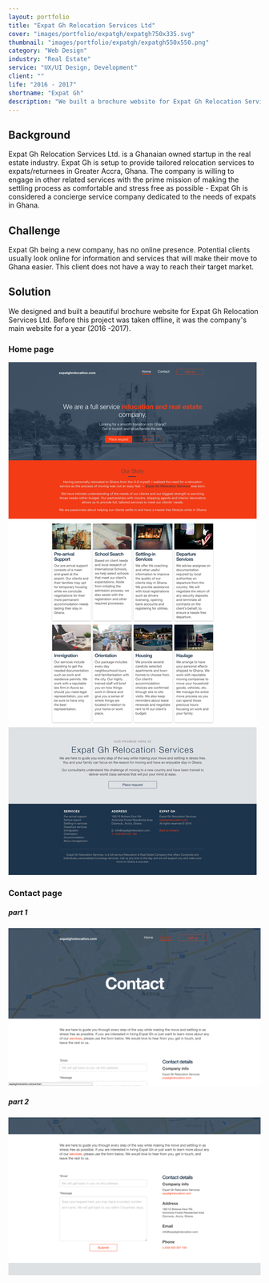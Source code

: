 ```yaml
---
layout: portfolio
title: "Expat Gh Relocation Services Ltd"
cover: "images/portfolio/expatgh/expatgh750x335.svg"
thumbnail: "images/portfolio/expatgh/expatgh550x550.png"
category: "Web Design"
industry: "Real Estate"
service: "UX/UI Design, Development"
client: ""
life: "2016 - 2017"
shortname: "Expat Gh"
description: "We built a brochure website for Expat Gh Relocation Services Ltd. a local concierge startup in the Real Estate industry."
---
```


Background
----------
Expat Gh Relocation Services Ltd. is a Ghanaian owned startup in the real estate industry. Expat Gh is setup to provide tailored relocation services to expats/returnees in Greater Accra, Ghana. The company is willing to engage in other related services with the prime mission of making the settling process as comfortable and stress free as possible - Expat Gh is considered a concierge service company dedicated to the needs of expats in Ghana.

Challenge
---------
Expat Gh being a new company, has no online presence. Potential clients usually look online for information and services that will make their move to Ghana easier. This client does not have a way to reach their target market.

Solution
---------
We designed and built a beautiful brochure website for Expat Gh Relocation Services Ltd.
Before this project was taken offline, it was the company's main website for a year (2016 -2017).

### Home page
![full page](/images/portfolio/expatgh/full-page.jpg)

### Contact page
##### part 1
![contact page1](/images/portfolio/expatgh/contact-page1.png)
##### part 2
![contact page2](/images/portfolio/expatgh/contact-page2.png)
